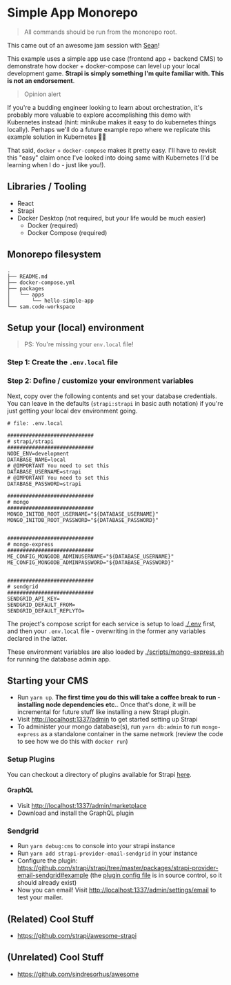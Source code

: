# Simple App Monorepo

> All commands should be run from the monorepo root.

This came out of an awesome jam session with [Sean](https://github.com/seannemann21)!

This example uses a simple app use case (frontend app + backend CMS) to demonstrate how docker + docker-compose can level up your local development game. **Strapi is simply something I'm quite familiar with. This is not an endorsement**.

> Opinion alert

If you're a budding engineer looking to learn about orchestration, it's probably more valuable to explore accomplishing this demo with Kubernetes instead (hint: minikube makes it easy to do kubernetes things locally). Perhaps we'll do a future example repo where we replicate this example solution in Kubernetes 🤞🏾

That said, `docker` + `docker-compose` makes it pretty easy. I'll have to revisit this "easy" claim once I've looked into doing same with Kubernetes (I'd be learning when I do - just like you!).

## Libraries / Tooling

- React
- Strapi
- Docker Desktop (not required, but your life would be much easier)
  - Docker (required)
  - Docker Compose (required)

## Monorepo filesystem

```shell
.
├── README.md
├── docker-compose.yml
├── packages
│   └── apps
│       └── hello-simple-app
└── sam.code-workspace
```

## Setup your (local) environment

> PS: You're missing your `env.local` file!

### Step 1: Create the `.env.local` file

### Step 2: Define / customize your environment variables

Next, copy over the following contents and set your database credentials. You can leave in the defaults (`strapi:strapi` in basic auth notation) if you're just getting your local dev environment going.

```shell
# file: .env.local

############################
# strapi/strapi
############################
NODE_ENV=development
DATABASE_NAME=local
# @IMPORTANT You need to set this
DATABASE_USERNAME=strapi
# @IMPORTANT You need to set this
DATABASE_PASSWORD=strapi

############################
# mongo
############################
MONGO_INITDB_ROOT_USERNAME="${DATABASE_USERNAME}"
MONGO_INITDB_ROOT_PASSWORD="${DATABASE_PASSWORD}"


############################
# mongo-express
############################
ME_CONFIG_MONGODB_ADMINUSERNAME="${DATABASE_USERNAME}"
ME_CONFIG_MONGODB_ADMINPASSWORD="${DATABASE_PASSWORD}"


############################
# sendgrid
############################
SENDGRID_API_KEY=
SENDGRID_DEFAULT_FROM=
SENDGRID_DEFAULT_REPLYTO=

```

The project's compose script for each service is setup to load [./.env](./env) first, and then your `.env.local` file - overwriting in the former any variables declared in the latter.

These environment variables are also loaded by [./scripts/mongo-express.sh](./scripts/mongo-express.sh) for running the database admin app.

## Starting your CMS

- Run `yarn up`. **The first time you do this will take a coffee break to run - installing node dependencies etc.**. Once that's done, it will be incremental for future stuff like installing a new Strapi plugin.
- Visit <http://localhost:1337/admin> to get started setting up Strapi
- To administer your mongo database(s), run `yarn db:admin` to run `mongo-express` as a standalone container in the same network (review the code to see how we do this with `docker run`)

### Setup Plugins

You can checkout a directory of plugins available for Strapi [here](https://github.com/strapi/awesome-strapi#CommunityPlugins).

#### GraphQL

- Visit <http://localhost:1337/admin/marketplace>
- Download and install the GraphQL plugin

### Sendgrid

- Run `yarn debug:cms` to console into your strapi instance
- Run `yarn add strapi-provider-email-sendgrid` in your instance
- Configure the plugin: <https://github.com/strapi/strapi/tree/master/packages/strapi-provider-email-sendgrid#example> (the [plugin config file](./packages/apps/cms/config/plugins.js) is in source control, so it should already exist)
- Now you can email! Visit <http://localhost:1337/admin/settings/email> to test your mailer.

## (Related) Cool Stuff

- <https://github.com/strapi/awesome-strapi>

## (Unrelated) Cool Stuff

- <https://github.com/sindresorhus/awesome>
